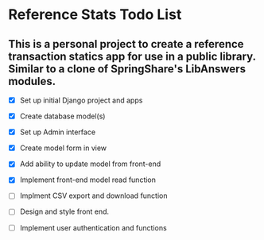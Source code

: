 # Reference Stats Todo List

This is a personal project to create a reference transaction statics app for use in a public library. Similar to a clone of SpringShare's LibAnswers modules.
---
- [x] Set up initial Django project and apps
- [x] Create database model(s)
- [x] Set up Admin interface
- [x] Create model form in view
- [x] Add ability to update model from front-end
- [x] Implement front-end model read function
- [ ] Implment CSV export and download function
- [ ] Design and style front end.
- [ ] Implement user authentication and functions

